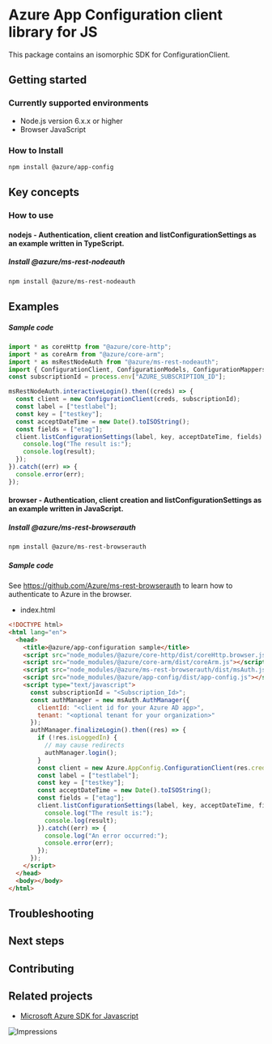 # Azure App Configuration client library for JS

This package contains an isomorphic SDK for ConfigurationClient.

## Getting started

### Currently supported environments

- Node.js version 6.x.x or higher
- Browser JavaScript

### How to Install

```bash
npm install @azure/app-config
```
## Key concepts

### How to use

#### nodejs - Authentication, client creation and listConfigurationSettings  as an example written in TypeScript.

##### Install @azure/ms-rest-nodeauth

```bash
npm install @azure/ms-rest-nodeauth
```

## Examples

##### Sample code

```typescript
import * as coreHttp from "@azure/core-http";
import * as coreArm from "@azure/core-arm";
import * as msRestNodeAuth from "@azure/ms-rest-nodeauth";
import { ConfigurationClient, ConfigurationModels, ConfigurationMappers } from "@azure/app-config";
const subscriptionId = process.env["AZURE_SUBSCRIPTION_ID"];

msRestNodeAuth.interactiveLogin().then((creds) => {
  const client = new ConfigurationClient(creds, subscriptionId);
  const label = ["testlabel"];
  const key = ["testkey"];
  const acceptDateTime = new Date().toISOString();
  const fields = ["etag"];
  client.listConfigurationSettings(label, key, acceptDateTime, fields).then((result) => {
    console.log("The result is:");
    console.log(result);
  });
}).catch((err) => {
  console.error(err);
});
```

#### browser - Authentication, client creation and listConfigurationSettings  as an example written in JavaScript.

##### Install @azure/ms-rest-browserauth

```bash
npm install @azure/ms-rest-browserauth
```

##### Sample code

See https://github.com/Azure/ms-rest-browserauth to learn how to authenticate to Azure in the browser.

- index.html
```html
<!DOCTYPE html>
<html lang="en">
  <head>
    <title>@azure/app-configuration sample</title>
    <script src="node_modules/@azure/core-http/dist/coreHttp.browser.js"></script>
    <script src="node_modules/@azure/core-arm/dist/coreArm.js"></script>
    <script src="node_modules/@azure/ms-rest-browserauth/dist/msAuth.js"></script>
    <script src="node_modules/@azure/app-config/dist/app-config.js"></script>
    <script type="text/javascript">
      const subscriptionId = "<Subscription_Id>";
      const authManager = new msAuth.AuthManager({
        clientId: "<client id for your Azure AD app>",
        tenant: "<optional tenant for your organization>"
      });
      authManager.finalizeLogin().then((res) => {
        if (!res.isLoggedIn) {
          // may cause redirects
          authManager.login();
        }
        const client = new Azure.AppConfig.ConfigurationClient(res.creds, subscriptionId);
        const label = ["testlabel"];
        const key = ["testkey"];
        const acceptDateTime = new Date().toISOString();
        const fields = ["etag"];
        client.listConfigurationSettings(label, key, acceptDateTime, fields).then((result) => {
          console.log("The result is:");
          console.log(result);
        }).catch((err) => {
          console.log("An error occurred:");
          console.error(err);
        });
      });
    </script>
  </head>
  <body></body>
</html>
```

## Troubleshooting

## Next steps

## Contributing

## Related projects

- [Microsoft Azure SDK for Javascript](https://github.com/Azure/azure-sdk-for-js)

![Impressions](https://azure-sdk-impressions.azurewebsites.net/api/impressions/azure-sdk-for-js/sdk/appconfiguration/app-config/README.png)
